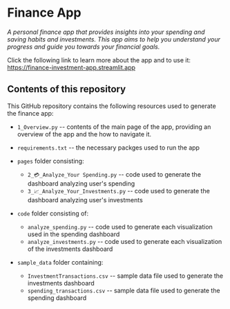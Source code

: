 # Finance App

*A personal finance app that provides insights into your spending and saving habits and 
investments. This app aims to help you understand your progress and guide you towards your financial goals.*

Click the following link to learn more about the app and to use it: https://finance-investment-app.streamlit.app

## Contents of this repository
This GitHub repository contains the following resources used to generate the finance app:
* `1_Overview.py` -- contents of the main page of the app, providing an overview of the app and the how to navigate it.
* `requirements.txt` -- the necessary packges used to run the app
* `pages` folder consisting:
	* `2_💳_Analyze_Your Spending.py` -- code used to generate the dashboard analyzing user's spending
	* `3_📈_Analyze_Your_Investments.py` -- code used to generate the dashboard analyzing user's investments

* `code` folder consisting of:
	* `analyze_spending.py` -- code used to generate each visualization used in the spending dashboard
	* `analyze_investments.py` -- code used to generate each visualization of the investments dashboard
* `sample_data` folder containing:
	* `InvestmentTransactions.csv` -- sample data file used to generate the investments dashboard
	* `spending_transactions.csv` -- sample data file used to generate the spending dashboard
